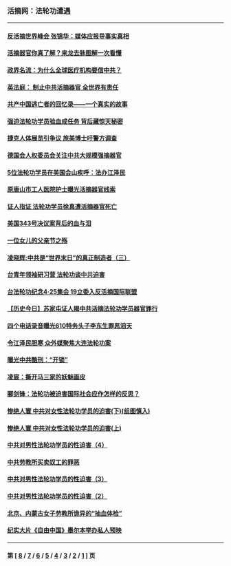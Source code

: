 ### 活摘网：法轮功遭遇
---
#### [反活摘世界峰会 张锦华：媒体应报导事实真相](../../pages/nf5881/n13278502.md?12020430) 
#### [活摘器官你真了解？来龙去脉图解一次看懂](../../pages/nf5881/n13013820.md?12020430) 
#### [政界名流：为什么全球医疗机构要信中共？](../../pages/nf5881/n11945479.md?12020430) 
#### [英法庭： 制止中共活摘器官 全世界有责任](../../pages/nf5881/n11330691.md?12020430) 
#### [共产中国逃亡者的回忆录——一个真实的故事](../../pages/nf5881/n10918649.md?12020430) 
#### [强迫法轮功学员验血成任务 背后藏惊天秘密](../../pages/nf5881/n4252384.md?12020430) 
#### [捷克人体展览引争议 旅美博士吁警方调查](../../pages/nf5881/n9429187.md?12020430) 
#### [德国会人权委员会关注中共大规模强摘器官](../../pages/nf5881/n8418950.md?12020430) 
#### [5位法轮功学员在美国会山疾呼：法办江泽民](../../pages/nf5881/n8101519.md?12020430) 
#### [原唐山市工人医院护士曝光活摘器官线索](../../pages/nf5881/n8076384.md?12020430) 
#### [证人指证 法轮功学员徐真遭活摘器官死亡](../../pages/nf5881/n8042467.md?12020430) 
#### [美国343号决议案背后的血与泪](../../pages/nf5881/n8020684.md?12020430) 
#### [一位女儿的父亲节之殇](../../pages/nf5881/n8014122.md?12020430) 
#### [凌晓辉:中共是“世界末日”的真正制造者（三）](../../pages/nf5881/n4210333.md?12020430) 
#### [台青年领袖研习营 法轮功谈中共迫害](../../pages/nf5881/n4141857.md?12020430) 
#### [台法轮功纪念4‧25集会 19立委入反活摘国际联盟](../../pages/nf5881/n4141821.md?12020430) 
#### [【历史今日】苏家屯证人揭中共活摘法轮功学员器官罪行](../../pages/nf5881/n4135912.md?12020430) 
#### [四个电话录音曝光610特务头子李东生罪恶滔天](../../pages/nf5881/n4040060.md?12020430) 
#### [令江泽民胆寒 众外媒聚焦大连法轮功案](../../pages/nf5881/n3932671.md?12020430) 
#### [曝光中共酷刑：“开锁”](../../pages/nf5881/n3889373.md?12020430) 
#### [凌宸：撕开马三家的妖魅画皮](../../pages/nf5881/n3849369.md?12020430) 
#### [郦剑锋：法轮功被迫害国际社会应作怎样的反思？](../../pages/nf5881/n3824560.md?12020430) 
#### [惨绝人寰 中共对女性法轮功学员的迫害(下)(组图慎入)](../../pages/nf5881/n3816285.md?12020430) 
#### [惨绝人寰 中共对女性法轮功学员的迫害(上)](../../pages/nf5881/n3815374.md?12020430) 
#### [中共对男性法轮功学员的性迫害（4）](../../pages/nf5881/n3769144.md?12020430) 
#### [中共劳教所买卖奴工的罪恶](../../pages/nf5881/n3769378.md?12020430) 
#### [中共对男性法轮功学员的性迫害（3）](../../pages/nf5881/n3768231.md?12020430) 
#### [中共对男性法轮功学员的性迫害（2）](../../pages/nf5881/n3767211.md?12020430) 
#### [北京、内蒙古女子劳教所诡异的“抽血体检”](../../pages/nf5881/n3753158.md?12020430) 
#### [纪实大片《自由中国》墨尔本举办私人预映](../../pages/nf5881/n3743337.md?12020430) 

---
#### 第 [ [8](./8.md?12020430) / [7](./7.md?12020430) / [6](./6.md?12020430) / [5](./5.md?12020430) / [4](./4.md?12020430) / [3](./3.md?12020430) / [2](./2.md?12020430) / [1](./1.md?12020430) ] 页

